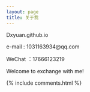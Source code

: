 ```yaml
---
layout: page
title: 关于我 
---
```


<p>
Dxyuan.github.io
<p> 
e-mail : 1031163934@qq.com
<p> 
WeChat ：17666123219
<p> 
Welcome to exchange with me!

<p> 


{% include comments.html %}

